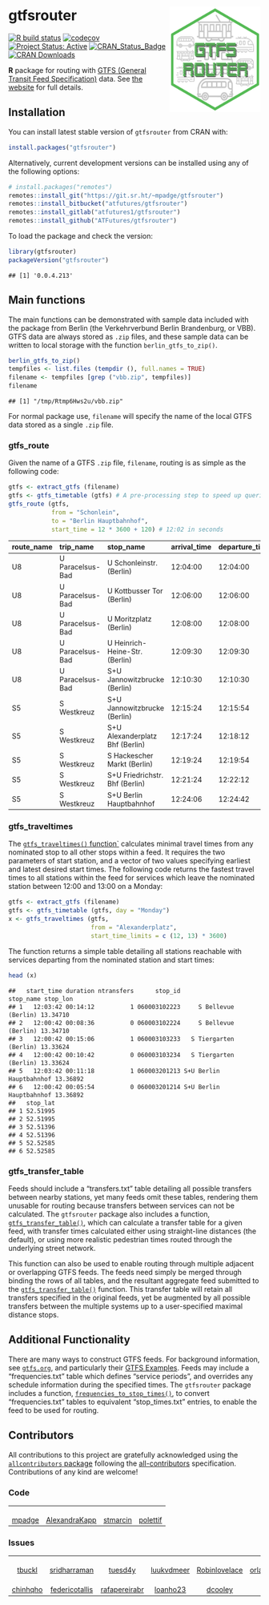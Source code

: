 
# gtfsrouter <a href='https://atfutures.github.io/gtfs-router/'><img src='man/figures/gtfsrouter.png' align="right" height=210 width=182/></a>

[![R build
status](https://github.com/atfutures/gtfs-router/workflows/R-CMD-check/badge.svg)](https://github.com/atfutures/gtfs-router/actions?query=workflow%3AR-CMD-check)
[![codecov](https://codecov.io/gh/ATFutures/gtfs-router/branch/master/graph/badge.svg)](https://codecov.io/gh/ATFutures/gtfs-router)
[![Project Status:
Active](https://www.repostatus.org/badges/latest/active.svg)](https://www.repostatus.org/#active)
[![CRAN\_Status\_Badge](http://www.r-pkg.org/badges/version/gtfsrouter)](https://cran.r-project.org/package=gtfsrouter)
[![CRAN
Downloads](http://cranlogs.r-pkg.org/badges/grand-total/gtfsrouter?color=orange)](https://cran.r-project.org/package=gtfsrouter)

**R** package for routing with [GTFS (General Transit Feed
Specification)](https://developers.google.com/transit/gtfs/) data. See
[the website](https://atfutures.github.io/gtfs-router/) for full
details.

## Installation

You can install latest stable version of `gtfsrouter` from CRAN with:

``` r
install.packages("gtfsrouter")
```

Alternatively, current development versions can be installed using any
of the following options:

``` r
# install.packages("remotes")
remotes::install_git("https://git.sr.ht/~mpadge/gtfsrouter")
remotes::install_bitbucket("atfutures/gtfsrouter")
remotes::install_gitlab("atfutures1/gtfsrouter")
remotes::install_github("ATFutures/gtfsrouter")
```

To load the package and check the version:

``` r
library(gtfsrouter)
packageVersion("gtfsrouter")
```

    ## [1] '0.0.4.213'

## Main functions

The main functions can be demonstrated with sample data included with
the package from Berlin (the Verkehrverbund Berlin Brandenburg, or VBB).
GTFS data are always stored as `.zip` files, and these sample data can
be written to local storage with the function `berlin_gtfs_to_zip()`.

``` r
berlin_gtfs_to_zip()
tempfiles <- list.files (tempdir (), full.names = TRUE)
filename <- tempfiles [grep ("vbb.zip", tempfiles)]
filename
```

    ## [1] "/tmp/Rtmp6Hws2u/vbb.zip"

For normal package use, `filename` will specify the name of the local
GTFS data stored as a single `.zip` file.

### gtfs\_route

Given the name of a GTFS `.zip` file, `filename`, routing is as simple
as the following code:

``` r
gtfs <- extract_gtfs (filename)
gtfs <- gtfs_timetable (gtfs) # A pre-processing step to speed up queries
gtfs_route (gtfs,
            from = "Schonlein",
            to = "Berlin Hauptbahnhof",
            start_time = 12 * 3600 + 120) # 12:02 in seconds
```

| route\_name | trip\_name       | stop\_name                      | arrival\_time | departure\_time |
|:------------|:-----------------|:--------------------------------|:--------------|:----------------|
| U8          | U Paracelsus-Bad | U Schonleinstr. (Berlin)        | 12:04:00      | 12:04:00        |
| U8          | U Paracelsus-Bad | U Kottbusser Tor (Berlin)       | 12:06:00      | 12:06:00        |
| U8          | U Paracelsus-Bad | U Moritzplatz (Berlin)          | 12:08:00      | 12:08:00        |
| U8          | U Paracelsus-Bad | U Heinrich-Heine-Str. (Berlin)  | 12:09:30      | 12:09:30        |
| U8          | U Paracelsus-Bad | S+U Jannowitzbrucke (Berlin)    | 12:10:30      | 12:10:30        |
| S5          | S Westkreuz      | S+U Jannowitzbrucke (Berlin)    | 12:15:24      | 12:15:54        |
| S5          | S Westkreuz      | S+U Alexanderplatz Bhf (Berlin) | 12:17:24      | 12:18:12        |
| S5          | S Westkreuz      | S Hackescher Markt (Berlin)     | 12:19:24      | 12:19:54        |
| S5          | S Westkreuz      | S+U Friedrichstr. Bhf (Berlin)  | 12:21:24      | 12:22:12        |
| S5          | S Westkreuz      | S+U Berlin Hauptbahnhof         | 12:24:06      | 12:24:42        |

### gtfs\_traveltimes

The [`gtfs_traveltimes()`
function\`](https://atfutures.github.io/gtfs-router/reference/gtfs_traveltimes.html)
calculates minimal travel times from any nominated stop to all other
stops within a feed. It requires the two parameters of start station,
and a vector of two values specifying earliest and latest desired start
times. The following code returns the fastest travel times to all
stations within the feed for services which leave the nominated station
between 12:00 and 13:00 on a Monday:

``` r
gtfs <- extract_gtfs (filename)
gtfs <- gtfs_timetable (gtfs, day = "Monday")
x <- gtfs_traveltimes (gtfs,
                       from = "Alexanderplatz",
                       start_time_limits = c (12, 13) * 3600)
```

The function returns a simple table detailing all stations reachable
with services departing from the nominated station and start times:

``` r
head (x)
```

    ##   start_time duration ntransfers      stop_id               stop_name stop_lon
    ## 1   12:03:42 00:14:12          1 060003102223     S Bellevue (Berlin) 13.34710
    ## 2   12:00:42 00:08:36          0 060003102224     S Bellevue (Berlin) 13.34710
    ## 3   12:00:42 00:15:06          1 060003103233   S Tiergarten (Berlin) 13.33624
    ## 4   12:00:42 00:10:42          0 060003103234   S Tiergarten (Berlin) 13.33624
    ## 5   12:03:42 00:11:18          1 060003201213 S+U Berlin Hauptbahnhof 13.36892
    ## 6   12:00:42 00:05:54          0 060003201214 S+U Berlin Hauptbahnhof 13.36892
    ##   stop_lat
    ## 1 52.51995
    ## 2 52.51995
    ## 3 52.51396
    ## 4 52.51396
    ## 5 52.52585
    ## 6 52.52585

### gtfs\_transfer\_table

Feeds should include a “transfers.txt” table detailing all possible
transfers between nearby stations, yet many feeds omit these tables,
rendering them unusable for routing because transfers between services
can not be calculated. The `gtfsrouter` package also includes a
function,
[`gtfs_transfer_table()`](https://atfutures.github.io/gtfs-router/reference/gtfs_transfer_table.html),
which can calculate a transfer table for a given feed, with transfer
times calculated either using straight-line distances (the default), or
using more realistic pedestrian times routed through the underlying
street network.

This function can also be used to enable routing through multiple
adjacent or overlapping GTFS feeds. The feeds need simply be merged
through binding the rows of all tables, and the resultant aggregate feed
submitted to the
[`gtfs_transfer_table()`](https://atfutures.github.io/gtfs-router/reference/gtfs_transfer_table.html)
function. This transfer table will retain all transfers specified in the
original feeds, yet be augmented by all possible transfers between the
multiple systems up to a user-specified maximal distance stops.

## Additional Functionality

There are many ways to construct GTFS feeds. For background information,
see [`gtfs.org`](http://gtfs.org), and particularly their [GTFS
Examples](https://docs.google.com/document/d/16inL5BVcM1aU-_DcFJay_tC6Ni0wPa0nvQEstueG5k4/edit).
Feeds may include a “frequencies.txt” table which defines “service
periods”, and overrides any schedule information during the specified
times. The `gtfsrouter` package includes a function,
[`frequencies_to_stop_times()`](https://atfutures.github.io/gtfs-router/reference/frequencies_to_stop_times.html),
to convert “frequencies.txt” tables to equivalent “stop\_times.txt”
entries, to enable the feed to be used for routing.

## Contributors

<!-- ALL-CONTRIBUTORS-LIST:START - Do not remove or modify this section -->
<!-- prettier-ignore-start -->
<!-- markdownlint-disable -->

All contributions to this project are gratefully acknowledged using the
[`allcontributors`
package](https://github.com/ropenscilabs/allcontributors) following the
[all-contributors](https://allcontributors.org) specification.
Contributions of any kind are welcome!

### Code

<table>
<tr>
<td align="center">
<a href="https://github.com/mpadge">
<img src="https://avatars.githubusercontent.com/u/6697851?v=4" width="100px;" alt=""/>
</a><br>
<a href="https://github.com/ATFutures/gtfs-router/commits?author=mpadge">mpadge</a>
</td>
<td align="center">
<a href="https://github.com/AlexandraKapp">
<img src="https://avatars.githubusercontent.com/u/18367515?v=4" width="100px;" alt=""/>
</a><br>
<a href="https://github.com/ATFutures/gtfs-router/commits?author=AlexandraKapp">AlexandraKapp</a>
</td>
<td align="center">
<a href="https://github.com/stmarcin">
<img src="https://avatars.githubusercontent.com/u/11378350?v=4" width="100px;" alt=""/>
</a><br>
<a href="https://github.com/ATFutures/gtfs-router/commits?author=stmarcin">stmarcin</a>
</td>
<td align="center">
<a href="https://github.com/polettif">
<img src="https://avatars.githubusercontent.com/u/17431069?v=4" width="100px;" alt=""/>
</a><br>
<a href="https://github.com/ATFutures/gtfs-router/commits?author=polettif">polettif</a>
</td>
</tr>
</table>

### Issues

<table>
<tr>
<td align="center">
<a href="https://github.com/tbuckl">
<img src="https://avatars.githubusercontent.com/u/98956?u=9580c2ee3c03cbbe44ac8180b0f6a6725b0415f0&v=4" width="100px;" alt=""/>
</a><br>
<a href="https://github.com/ATFutures/gtfs-router/issues?q=is%3Aissue+author%3Atbuckl">tbuckl</a>
</td>
<td align="center">
<a href="https://github.com/sridharraman">
<img src="https://avatars.githubusercontent.com/u/570692?v=4" width="100px;" alt=""/>
</a><br>
<a href="https://github.com/ATFutures/gtfs-router/issues?q=is%3Aissue+author%3Asridharraman">sridharraman</a>
</td>
<td align="center">
<a href="https://github.com/tuesd4y">
<img src="https://avatars.githubusercontent.com/u/13107179?u=cfcc7852d1bed6e2b17fa3f985cebf743c43b299&v=4" width="100px;" alt=""/>
</a><br>
<a href="https://github.com/ATFutures/gtfs-router/issues?q=is%3Aissue+author%3Atuesd4y">tuesd4y</a>
</td>
<td align="center">
<a href="https://github.com/luukvdmeer">
<img src="https://avatars.githubusercontent.com/u/26540305?u=c576e87314499815cbf698b7781ee58fd1d773e2&v=4" width="100px;" alt=""/>
</a><br>
<a href="https://github.com/ATFutures/gtfs-router/issues?q=is%3Aissue+author%3Aluukvdmeer">luukvdmeer</a>
</td>
<td align="center">
<a href="https://github.com/Robinlovelace">
<img src="https://avatars.githubusercontent.com/u/1825120?u=461318c239e721dc40668e4b0ce6cc47731328ac&v=4" width="100px;" alt=""/>
</a><br>
<a href="https://github.com/ATFutures/gtfs-router/issues?q=is%3Aissue+author%3ARobinlovelace">Robinlovelace</a>
</td>
<td align="center">
<a href="https://github.com/orlandoandradeb">
<img src="https://avatars.githubusercontent.com/u/48104481?v=4" width="100px;" alt=""/>
</a><br>
<a href="https://github.com/ATFutures/gtfs-router/issues?q=is%3Aissue+author%3Aorlandoandradeb">orlandoandradeb</a>
</td>
<td align="center">
<a href="https://github.com/Maxime2506">
<img src="https://avatars.githubusercontent.com/u/54989587?u=6d2c848ee0c7d8a2841d47791c30eec1cab35470&v=4" width="100px;" alt=""/>
</a><br>
<a href="https://github.com/ATFutures/gtfs-router/issues?q=is%3Aissue+author%3AMaxime2506">Maxime2506</a>
</td>
</tr>
<tr>
<td align="center">
<a href="https://github.com/chinhqho">
<img src="https://avatars.githubusercontent.com/u/47441312?v=4" width="100px;" alt=""/>
</a><br>
<a href="https://github.com/ATFutures/gtfs-router/issues?q=is%3Aissue+author%3Achinhqho">chinhqho</a>
</td>
<td align="center">
<a href="https://github.com/federicotallis">
<img src="https://avatars.githubusercontent.com/u/25511806?v=4" width="100px;" alt=""/>
</a><br>
<a href="https://github.com/ATFutures/gtfs-router/issues?q=is%3Aissue+author%3Afedericotallis">federicotallis</a>
</td>
<td align="center">
<a href="https://github.com/rafapereirabr">
<img src="https://avatars.githubusercontent.com/u/7448421?u=9a760f26e72cd66150784babc5da6862e7775542&v=4" width="100px;" alt=""/>
</a><br>
<a href="https://github.com/ATFutures/gtfs-router/issues?q=is%3Aissue+author%3Arafapereirabr">rafapereirabr</a>
</td>
<td align="center">
<a href="https://github.com/loanho23">
<img src="https://avatars.githubusercontent.com/u/48426365?u=36727e1ed27b3b6206fb922c47544ef249fad83d&v=4" width="100px;" alt=""/>
</a><br>
<a href="https://github.com/ATFutures/gtfs-router/issues?q=is%3Aissue+author%3Aloanho23">loanho23</a>
</td>
<td align="center">
<a href="https://github.com/dcooley">
<img src="https://avatars.githubusercontent.com/u/8093396?u=2c8d9162f246d90d433034d212b29a19e0f245c1&v=4" width="100px;" alt=""/>
</a><br>
<a href="https://github.com/ATFutures/gtfs-router/issues?q=is%3Aissue+author%3Adcooley">dcooley</a>
</td>
<td align="center">
<a href="https://github.com/dhersz">
<img src="https://avatars.githubusercontent.com/u/1557047?v=4" width="100px;" alt=""/>
</a><br>
<a href="https://github.com/ATFutures/gtfs-router/issues?q=is%3Aissue+author%3Adhersz">dhersz</a>
</td>
</tr>
</table>
<!-- markdownlint-enable -->
<!-- prettier-ignore-end -->
<!-- ALL-CONTRIBUTORS-LIST:END -->
